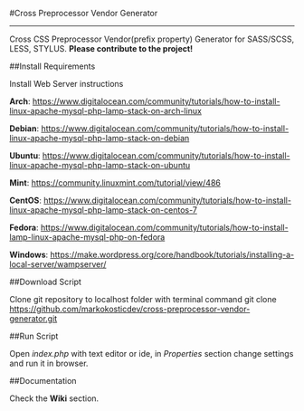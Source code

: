 #Cross Preprocessor Vendor Generator

***
Cross CSS Preprocessor Vendor(prefix property) Generator for SASS/SCSS, LESS, STYLUS. **Please contribute to the project!**

##Install Requirements

Install Web Server instructions

**Arch**: https://www.digitalocean.com/community/tutorials/how-to-install-linux-apache-mysql-php-lamp-stack-on-arch-linux

**Debian**: https://www.digitalocean.com/community/tutorials/how-to-install-linux-apache-mysql-php-lamp-stack-on-debian

**Ubuntu**: https://www.digitalocean.com/community/tutorials/how-to-install-linux-apache-mysql-php-lamp-stack-on-ubuntu

**Mint**: https://community.linuxmint.com/tutorial/view/486

**CentOS**: https://www.digitalocean.com/community/tutorials/how-to-install-linux-apache-mysql-php-lamp-stack-on-centos-7

**Fedora**: https://www.digitalocean.com/community/tutorials/how-to-install-lamp-linux-apache-mysql-php-on-fedora

**Windows**: https://make.wordpress.org/core/handbook/tutorials/installing-a-local-server/wampserver/

##Download Script

Clone git repository to localhost folder with terminal command
	git clone https://github.com/markokosticdev/cross-preprocessor-vendor-generator.git

##Run Script

Open *index.php* with text editor or ide, in *Properties* section change settings and run it in browser.

##Documentation

Check the **Wiki** section.

